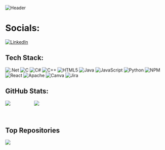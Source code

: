 ![Header](https://github.com/NitishKumar078/NitishKumar078/assets/101443757/5469c867-1849-4211-ad8d-48720d0ab3bd)<br/>
#  Socials:
 [![LinkedIn](https://img.shields.io/badge/LinkedIn-%230077B5.svg?logo=linkedin&logoColor=white)](www.linkedin.com/in/nitish-kumar-m) 

##  Tech Stack:
![.Net](https://img.shields.io/badge/.NET-5C2D91?style=for-the-badge&logo=.net&logoColor=white) ![C](https://img.shields.io/badge/c-%2300599C.svg?style=for-the-badge&logo=c&logoColor=white) ![C#](https://img.shields.io/badge/c%23-%23239120.svg?style=for-the-badge&logo=csharp&logoColor=white) ![C++](https://img.shields.io/badge/c++-%2300599C.svg?style=for-the-badge&logo=c%2B%2B&logoColor=white) ![HTML5](https://img.shields.io/badge/html5-%23E34F26.svg?style=for-the-badge&logo=html5&logoColor=white) ![Java](https://img.shields.io/badge/java-%23ED8B00.svg?style=for-the-badge&logo=openjdk&logoColor=white) ![JavaScript](https://img.shields.io/badge/javascript-%23323330.svg?style=for-the-badge&logo=javascript&logoColor=%23F7DF1E) ![Python](https://img.shields.io/badge/python-3670A0?style=for-the-badge&logo=python&logoColor=ffdd54)  ![NPM](https://img.shields.io/badge/NPM-%23CB3837.svg?style=for-the-badge&logo=npm&logoColor=white) ![React](https://img.shields.io/badge/react-%2320232a.svg?style=for-the-badge&logo=react&logoColor=%2361DAFB) ![Apache](https://img.shields.io/badge/apache-%23D42029.svg?style=for-the-badge&logo=apache&logoColor=white) ![Canva](https://img.shields.io/badge/Canva-%2300C4CC.svg?style=for-the-badge&logo=Canva&logoColor=white) ![Jira](https://img.shields.io/badge/jira-%230A0FFF.svg?style=for-the-badge&logo=jira&logoColor=white)


##  GitHub Stats:
![](https://github-readme-stats.vercel.app/api?username=NitishKumar078\&rank_icon=github)  &nbsp;&nbsp;&nbsp;&nbsp;&nbsp;&nbsp;&nbsp;&nbsp;&nbsp;&nbsp;&nbsp;&nbsp;&nbsp;&nbsp;&nbsp;&nbsp;&nbsp; ![](https://github-readme-stats.vercel.app/api/top-langs/?username=NitishKumar078&theme=buefy&hide_border=true_border=false&include_all_commits=false&count_private=false&layout=donut )<br><br/>
<br/>

## Top Repositories

<a href="https://github.com/NitishKumar078/Spy">
  <img align="center" src="https://github-readme-stats.vercel.app/api/pin/?username=NitishKumar078&repo=Spy&theme=shadow_blue" />
</a>
